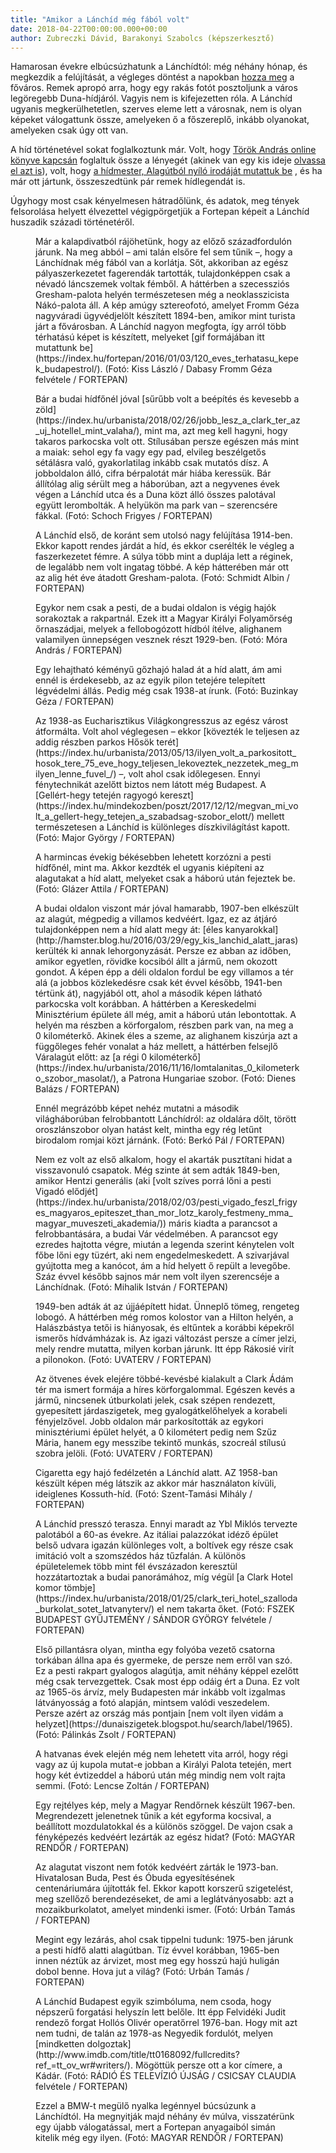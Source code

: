 ```yaml
---
title: "Amikor a Lánchíd még fából volt"
date: 2018-04-22T00:00:00.000+00:00
author: Zubreczki Dávid, Barakonyi Szabolcs (képszerkesztő)
---
```


Hamarosan évekre elbúcsúzhatunk a Lánchídtól: még néhány hónap, és megkezdik a felújítását, a végleges döntést a napokban [hozza meg](http://index.hu/belfold/budapest/2018/04/21/kozgyules_3-as_metro_akadalymentesites_lanchid_felujitas/) a főváros. Remek apropó arra, hogy egy rakás fotót posztoljunk a város legöregebb Duna-hídjáról. Vagyis nem is kifejezetten róla. A Lánchíd ugyanis megkerülhetetlen, szerves eleme lett a városnak, nem is olyan képeket válogattunk össze, amelyeken ő a főszereplő, inkább olyanokat, amelyeken csak úgy ott van.

A híd történetével sokat foglalkoztunk már. Volt, hogy [Török András online könyve kapcsán](https://index.hu/urbanista/2013/12/01/sikeres_projekt_volt_a_lanchid_epitese_megterult_mennyi_ido_alatt_es_kinek_egy_korabeli_ppp_ingatlan/) foglaltuk össze a lényegét (akinek van egy kis ideje [olvassa el azt is](http://www.ifk-egyesulet.hu/ebook/A-Lanchid-mai-fenytoresben.pdf)), volt, hogy [a hídmester, Alagútból nyíló irodáját mutattuk be](https://index.hu/urbanista/2017/04/21/lanchid_hidmester_budapest100/) , és ha már ott jártunk, összeszedtünk pár remek hídlegendát is.

Úgyhogy most csak kényelmesen hátradőlünk, és adatok, meg tények felsorolása helyett élvezettel végigpörgetjük a Fortepan képeit a Lánchíd huszadik századi történetéről.

<figure>
<img src="/images/19594739_55b76bcca6b97eea94392a33c489c070_wm.jpg" alt="" />
<figcaption>Már a kalapdivatból rájöhetünk, hogy az előző századfordulón járunk. Na meg abból – ami talán elsőre fel sem tűnik –, hogy a Lánchídnak még fából van a korlátja. Sőt, akkoriban az egész pályaszerkezetet fagerendák tartották, tulajdonképpen csak a névadó láncszemek voltak fémből. A háttérben a szecessziós Gresham-palota helyén természetesen még a neoklasszicista Nákó-palota áll. A kép amúgy sztereofotó, amelyet Fromm Géza nagyváradi ügyvédjelölt készített 1894-ben, amikor mint turista járt a fővárosban. A Lánchíd nagyon megfogta, így arról több térhatású képet is készített, melyeket [gif formájában itt mutattunk be](https://index.hu/fortepan/2016/01/03/120_eves_terhatasu_kepek_budapestrol/). (Fotó: Kiss László / Dabasy Fromm Géza felvétele / FORTEPAN)</figcaption>
</figure>

<figure>
<img src="/images/19594761_0024b33d6096bb95e30a033babb1659e_wm.jpg" alt="" />
<figcaption>Bár a budai hídfőnél jóval [sűrűbb volt a beépítés és kevesebb a zöld](https://index.hu/urbanista/2018/02/26/jobb_lesz_a_clark_ter_az_uj_hotellel_mint_valaha/), mint ma, azt meg kell hagyni, hogy takaros parkocska volt ott. Stílusában persze egészen más mint a maiak: sehol egy fa vagy egy pad, elvileg beszélgetős sétálásra való, gyakorlatilag inkább csak mutatós dísz. A jobboldalon álló, cifra bérpalotát már hiába keressük. Bár állítólag alig sérült meg a háborúban, azt a negyvenes évek végen a Lánchíd utca és a Duna közt álló összes palotával együtt lerombolták. A helyükön ma park van – szerencsére fákkal. (Fotó: Schoch Frigyes / FORTEPAN)</figcaption>
</figure>

<figure>
<img src="/images/19594741_b48617f92bbe244fa85b979ebca832ff_wm.jpg" alt="" />
<figcaption>A Lánchíd első, de koránt sem utolsó nagy felújítása 1914-ben. Ekkor kapott rendes járdát a híd, és ekkor cserélték le végleg a faszerkezetet fémre. A súlya több mint a duplája lett a réginek, de legalább nem volt ingatag többé. A kép hátterében már ott az alig hét éve átadott Gresham-palota. (Fotó: Schmidt Albin / FORTEPAN)</figcaption>
</figure>

<figure>
<img src="/images/19594723_e853da0c981d7a38b97372ac0513f7f1_wm.jpg" alt="" />
<figcaption>Egykor nem csak a pesti, de a budai oldalon is végig hajók sorakoztak a rakpartnál. Ezek itt a Magyar Királyi Folyamőrség őrnaszádjai, melyek a fellobogózott hídból ítélve, alighanem valamilyen ünnepségen vesznek részt 1929-ben. (Fotó: Móra András / FORTEPAN)</figcaption>
</figure>

<figure>
<img src="/images/19601085_9cc615e4283566a589733efad150dee9_wm.jpg" alt="" />
<figcaption>Egy lehajtható kéményű gőzhajó halad át a híd alatt, ám ami ennél is érdekesebb, az az egyik pilon tetejére telepített légvédelmi állás. Pedig még csak 1938-at írunk. (Fotó: Buzinkay Géza / FORTEPAN)</figcaption>
</figure>

<figure>
<img src="/images/19594763_b3382b35723f2e8c90107b7c03661139_wm.jpg" alt="" />
<figcaption>Az 1938-as Eucharisztikus Világkongresszus az egész várost átformálta. Volt ahol véglegesen – ekkor [kövezték le teljesen az addig részben parkos Hősök terét](https://index.hu/urbanista/2013/05/13/ilyen_volt_a_parkositott_hosok_tere_75_eve_hogy_teljesen_lekoveztek_nezzetek_meg_milyen_lenne_fuvel_/) –, volt ahol csak időlegesen. Ennyi fénytechnikát azelőtt biztos nem látott még Budapest. A [Gellért-hegy tetején ragyogó kereszt](https://index.hu/mindekozben/poszt/2017/12/12/megvan_mi_volt_a_gellert-hegy_tetejen_a_szabadsag-szobor_elott/) mellett természetesen a Lánchíd is különleges díszkivilágítást kapott. (Fotó: Major György / FORTEPAN)</figcaption>
</figure>

<figure>
<img src="/images/19594719_8c19e4f7e838962fc3bf10f2f9a05bf7_wm.jpg" alt="" />
<figcaption>A harmincas évekig békésebben lehetett korzózni a pesti hídfőnél, mint ma. Akkor kezdték el ugyanis kiépíteni az alagutakat a híd alatt, melyeket csak a háború után fejeztek be. (Fotó: Glázer Attila / FORTEPAN)</figcaption>
</figure>

<figure>
<img src="/images/19594717_248cc10556d6ffe42d6d2e37b8ad7801_wm.jpg" alt="" />
<figcaption>A budai oldalon viszont már jóval hamarabb, 1907-ben elkészült az alagút, mégpedig a villamos kedvéért. Igaz, ez az átjáró tulajdonképpen nem a híd alatt megy át: [éles kanyarokkal](http://hamster.blog.hu/2016/03/29/egy_kis_lanchid_alatt_jaras) kerülték ki annak lehorgonyzását. Persze ez abban az időben, amikor egyetlen, rövidke kocsiból állt a jármű, nem okozott gondot. A képen épp a déli oldalon fordul be egy villamos a tér alá (a jobbos közlekedésre csak két évvel később, 1941-ben tértünk át), nagyjából ott, ahol a második képen látható parkocska volt korábban. A háttérben a Kereskedelmi Minisztérium épülete áll még, amit a háború után lebontottak. A helyén ma részben a körforgalom, részben park van, na meg a 0 kilométerkő. Akinek éles a szeme, az alighanem kiszúrja azt a függőleges fehér vonalat a ház mellett, a háttérben felsejlő Váralagút előtt: az [a régi 0 kilométerkő](https://index.hu/urbanista/2016/11/16/lomtalanitas_0_kilometerko_szobor_masolat/), a Patrona Hungariae szobor. (Fotó: Dienes Balázs / FORTEPAN)</figcaption>
</figure>

<figure>
<img src="/images/19594747_c46b02be809a0bf7d4140eeb8024bbd0_wm.jpg" alt="" />
<figcaption>Ennél megrázóbb képet nehéz mutatni a második világháborúban felrobbantott Lánchídról: az oldalára dőlt, törött oroszlánszobor olyan hatást kelt, mintha egy rég letűnt birodalom romjai közt járnánk. (Fotó: Berkó Pál / FORTEPAN)</figcaption>
</figure>

<figure>
<img src="/images/19594751_a88d5450348a0b4e313872e65b60045c_wm.jpg" alt="" />
<figcaption>Nem ez volt az első alkalom, hogy el akarták pusztítani hidat a visszavonuló csapatok. Még szinte át sem adták 1849-ben, amikor Hentzi generális (aki [volt szíves porrá lőni a pesti Vigadó elődjét](https://index.hu/urbanista/2018/02/03/pesti_vigado_feszl_frigyes_magyaros_epiteszet_than_mor_lotz_karoly_festmeny_mma_magyar_muveszeti_akademia/)) máris kiadta a parancsot a felrobbantására, a budai Vár védelmében. A parancsot egy ezredes hajtotta végre, miután a legenda szerint kénytelen volt főbe lőni egy tüzért, aki nem engedelmeskedett. A szivarjával gyújtotta meg a kanócot, ám a híd helyett ő repült a levegőbe. Száz évvel később sajnos már nem volt ilyen szerencséje a Lánchídnak. (Fotó: Mihalik István / FORTEPAN)</figcaption>
</figure>

<figure>
<img src="/images/19594743_8f3f8458dc6e8f19cb070762195f5f79_wm.jpg" alt="" />
<figcaption>1949-ben adták át az újjáépített hidat. Ünneplő tömeg, rengeteg lobogó. A háttérben még romos kolostor van a Hilton helyén, a Halászbástya tetői is hiányosak, és eltűntek a korábbi képekről ismerős hídvámházak is. Az igazi változást persze a címer jelzi, mely rendre mutatta, milyen korban járunk. Itt épp Rákosié virít a pilonokon. (Fotó: UVATERV / FORTEPAN)</figcaption>
</figure>

<figure>
<img src="/images/19594733_e4d4ccd06e46bb5f95fdc49da9029ec6_wm.jpg" alt="" />
<figcaption>Az ötvenes évek elejére többé-kevésbé kialakult a Clark Ádám tér ma ismert formája a híres körforgalommal. Egészen kevés a jármű, nincsenek útburkolati jelek, csak szépen rendezett, gyepesített járdaszigetek, meg gyalogátkelőhelyek a korabeli fényjelzővel. Jobb oldalon már parkosították az egykori minisztériumi épület helyét, a 0 kilométert pedig nem Szűz Mária, hanem egy messzibe tekintő munkás, szocreál stílusú szobra jelöli. (Fotó: UVATERV / FORTEPAN)</figcaption>
</figure>

<figure>
<img src="/images/19594765_9fa3c76149e78de35d082fdaa4aa9404_wm.jpg" alt="" />
<figcaption>Cigaretta egy hajó fedélzetén a Lánchíd alatt. AZ 1958-ban készült képen még látszik az akkor már használaton kívüli, ideiglenes Kossuth-híd. (Fotó: Szent-Tamási Mihály / FORTEPAN)</figcaption>
</figure>

<figure>
<img src="/images/19594721_45c0bf2a30cecee4a906154078c6e1e2_wm.jpg" alt="" />
<figcaption>A Lánchíd presszó terasza. Ennyi maradt az Ybl Miklós tervezte palotából a 60-as évekre. Az itáliai palazzókat idéző épület belső udvara igazán különleges volt, a boltívek egy része csak imitáció volt a szomszédos ház tűzfalán. A különös épületelemek több mint fél évszázadon keresztül hozzátartoztak a budai panorámához, míg végül [a Clark Hotel komor tömbje](https://index.hu/urbanista/2018/01/25/clark_teri_hotel_szalloda_burkolat_sotet_latvanyterv/) el nem takarta őket. (Fotó: FSZEK BUDAPEST GYŰJTEMÉNY / SÁNDOR GYÖRGY felvétele / FORTEPAN)</figcaption>
</figure>

<figure>
<img src="/images/19594757_6ac34cb0d6d3d70564cb1c38c3f2a2c8_wm.jpg" alt="" />
<figcaption>Első pillantásra olyan, mintha egy folyóba vezető csatorna torkában állna apa és gyermeke, de persze nem erről van szó. Ez a pesti rakpart gyalogos alagútja, amit néhány képpel ezelőtt még csak tervezgettek. Csak most épp odáig ért a Duna. Ez volt az 1965-ös árvíz, mely Budapesten már inkább volt izgalmas látványosság a fotó alapján, mintsem valódi veszedelem. Persze azért az ország más pontjain [nem volt ilyen vidám a helyzet](https://dunaiszigetek.blogspot.hu/search/label/1965). (Fotó: Pálinkás Zsolt / FORTEPAN)</figcaption>
</figure>

<figure>
<img src="/images/19594749_db47555a3ab1dad1a1d2a413c3ce6ff1_wm.jpg" alt="" />
<figcaption>A hatvanas évek elején még nem lehetett vita arról, hogy régi vagy az új kupola mutat-e jobban a Királyi Palota tetején, mert hogy két évtizeddel a háború után még mindig nem volt rajta semmi. (Fotó: Lencse Zoltán / FORTEPAN)</figcaption>
</figure>

<figure>
<img src="/images/19594753_19f7ee074f712a3c30c19073d57b1834_wm.jpg" alt="" />
<figcaption>Egy rejtélyes kép, mely a Magyar Rendőrnek készült 1967-ben. Megrendezett jelenetnek tűnik a két egyforma kocsival, a beállított mozdulatokkal és a különös szöggel. De vajon csak a fényképezés kedvéért lezárták az egész hidat? (Fotó: MAGYAR RENDŐR / FORTEPAN)</figcaption>
</figure>

<figure>
<img src="/images/19594731_8b9dd5e4d60d6fc6f544870adb8f74ff_wm.jpg" alt="" />
<figcaption>Az alagutat viszont nem fotók kedvéért zárták le 1973-ban. Hivatalosan Buda, Pest és Óbuda egyesítésének centenáriumára újították fel. Ekkor kapott korszerű szigetelést, meg szellőző berendezéseket, de ami a leglátványosabb: azt a mozaikburkolatot, amelyet mindenki ismer. (Fotó: Urbán Tamás / FORTEPAN)</figcaption>
</figure>

<figure>
<img src="/images/19594729_0ba0604a72847c77a03b999853e3a800_wm.jpg" alt="" />
<figcaption>Megint egy lezárás, ahol csak tippelni tudunk: 1975-ben járunk a pesti hídfő alatti alagútban. Tíz évvel korábban, 1965-ben innen néztük az árvizet, most meg egy hosszú hajú huligán dobol benne. Hova jut a világ? (Fotó: Urbán Tamás / FORTEPAN)</figcaption>
</figure>

<figure>
<img src="/images/19594759_8754992a2c5711aa351020a32aaa5657_wm.jpg" alt="" />
<figcaption>A Lánchíd Budapest egyik szimbóluma, nem csoda, hogy népszerű forgatási helyszín lett belőle. Itt épp Felvidéki Judit rendező forgat Hollós Olivér operatőrrel 1976-ban. Hogy mit azt nem tudni, de talán az 1978-as Negyedik fordulót, melyen [mindketten dolgoztak](http://www.imdb.com/title/tt0168092/fullcredits?ref_=tt_ov_wr#writers/). Mögöttük persze ott a kor címere, a Kádár. (Fotó: RÁDIÓ ÉS TELEVÍZIÓ ÚJSÁG / CSICSAY CLAUDIA felvétele / FORTEPAN)</figcaption>
</figure>

<figure>
<img src="/images/19594755_5678fb0b6afeaa97d0eaf98ef33d57dd_wm.jpg" alt="" />
<figcaption>Ezzel a BMW-t megülő nyalka legénnyel búcsúzunk a Lánchídtól. Ha megnyitják majd néhány év múlva, visszatérünk egy újabb válogatással, mert a Fortepan anyagaiból simán kitelik még egy ilyen. (Fotó: MAGYAR RENDŐR / FORTEPAN)</figcaption>
</figure>

